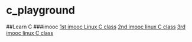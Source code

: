 # c_playground
##Learn C
###imooc
[1st imooc Linux C class](https://www.imooc.com/learn/248)
[2nd imooc linux C class](https://www.imooc.com/learn/394)
[3rd imooc linux C class](https://www.imooc.com/learn/409)
    
